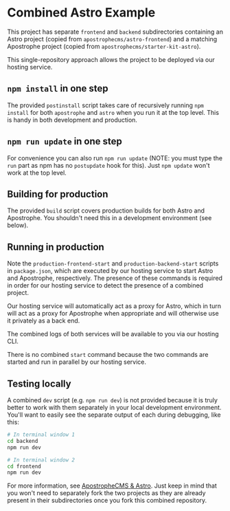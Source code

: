 # Combined Astro Example

This project has separate `frontend` and `backend` subdirectories containing an Astro project (copied from `apostrophecms/astro-frontend`) and a matching Apostrophe project (copied from `apostrophecms/starter-kit-astro`).

This single-repository approach allows the project to be deployed via our hosting service.

## `npm install` in one step

The provided `postinstall` script takes care of recursively running `npm install` for both `apostrophe` and `astro` when you run it at the top level. This is handy in both development and production.

## `npm run update` in one step

For convenience you can also run `npm run update` (NOTE: you must type the `run` part as npm has no `postupdate` hook for this). Just `npm update` won't work at the top level.

## Building for production

The provided `build` script covers production builds for both Astro and Apostrophe. You shouldn't need this in a development environment (see below).

## Running in production

Note the `production-frontend-start` and `production-backend-start` scripts in `package.json`, which are executed by our hosting service to start Astro and Apostrophe, respectively. The presence of these commands is required in order for our hosting service to detect the presence of a combined project.

Our hosting service will automatically act as a proxy for Astro, which in turn will act as a proxy for Apostrophe when appropriate and will otherwise use it privately as a back end.

The combined logs of both services will be available to you via our hosting CLI.

There is no combined `start` command because the two commands are started and run in parallel by our hosting service.

## Testing locally

A combined `dev` script (e.g. `npm run dev`) is not provided because it is truly better to work with them separately in your local development environment. You'll want to easily see the separate output of each during debugging, like this:

```bash
# In terminal window 1
cd backend
npm run dev

# In terminal window 2
cd frontend
npm run dev
```

For more information, see [ApostropheCMS & Astro](https://docs.astro.build/en/guides/cms/apostrophecms/). Just keep in mind that you won't need to separately fork the two projects as they are already present in their subdirectories once you fork this combined repository.
